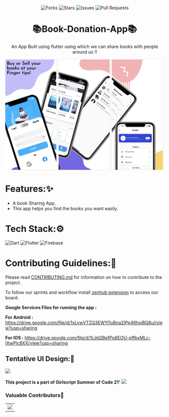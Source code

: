 <div align="center">

![Forks](https://img.shields.io/github/forks/infiniteoverflow/Libro)
![Stars](https://img.shields.io/github/stars/infiniteoverflow/Libro)
![Issues](https://img.shields.io/github/issues/infiniteoverflow/Libro)
![Pull Requests](https://img.shields.io/github/issues-pr/infiniteoverflow/Libro?)


# 📚Book-Donation-App📚
An App Built using flutter using which we can share books with people around us !!

</div>

![](poster.png)

# Features:✨
* A book Sharing App.
* This app helps you find the books you want easily.

# Tech Stack:⚙️
<img alt="Dart" src="https://img.shields.io/badge/dart-%230175C2.svg?&style=for-the-badge&logo=dart&logoColor=white" width="300" height="100"/>  <img alt="Flutter" src="https://img.shields.io/badge/Flutter%20-%2302569B.svg?&style=for-the-badge&logo=Flutter&logoColor=white" width="300" height="100" /> <img alt="Firebase" src="https://img.shields.io/badge/firebase%20-%23039BE5.svg?&style=for-the-badge&logo=firebase" width="300" height="100"/>


# Contributing Guidelines:📝

Please read [CONTRIBUTING.md](https://github.com/infiniteoverflow/Libro/blob/main/Contributing.md) for information on how to contribute to the project.

To follow our sprints and workflow install [zenhub extension](https://www.zenhub.com/extension) to access our board.

**Google Services Files for running the app :**   

**For Android :** https://drive.google.com/file/d/1xLvwVTZQ3EWYl1uBna2IPp46hsjBQ8ul/view?usp=sharing

**For IOS :** https://drive.google.com/file/d/1Ldd2BefPp8EOU-pffbxMLc-IXwPlc8XX/view?usp=sharing


## Tentative UI Design:🎨

![](mock.png)

**This project is a part of Girlscript Summer of Code 21'**
![](https://miro.medium.com/max/1400/1*c4YgRXYQayOVWxV37ourrw.png)


### Valuable Contributors🤟
<table>
	<tr>
		<td>
			<a href="https://github.com/infiniteoverflow/Libro/graphs/contributors">
  <img src="https://contrib.rocks/image?repo=infiniteoverflow/Libro" />
</a>
		</td>
	</tr>
</table>

